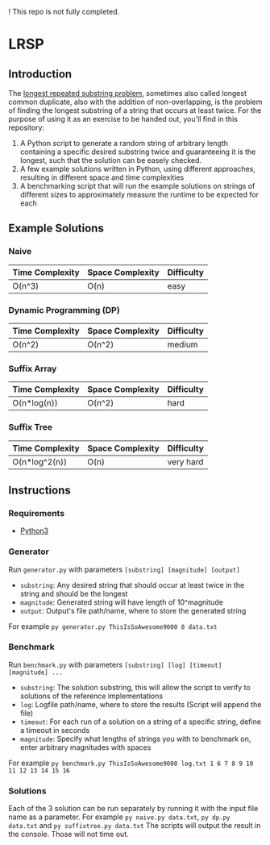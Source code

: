 ! This repo is not fully completed.

# LRSP
## Introduction
The [longest repeated substring problem](https://en.wikipedia.org/wiki/Longest_repeated_substring_problem), sometimes also called longest common duplicate, also with the addition of non-overlapping, is the problem of finding the longest substring of a string that occurs at least twice.
For the purpose of using it as an exercise to be handed out, you'll find in this repository:
1. A Python script to generate a random string of arbitrary length containing a specific desired substring twice and guaranteeing it is the longest, such that the solution can be easely checked.
2. A few example solutions written in Python, using different approaches, resulting in different space and time complexities
3. A benchmarking script that will run the example solutions on strings of different sizes to approximately measure the runtime to be expected for each

## Example Solutions
### Naive
| Time Complexity | Space Complexity | Difficulty |
| --------------- | ---------------- | -----------|
| O(n^3)          | O(n)             | easy       |

### Dynamic Programming (DP)
| Time Complexity | Space Complexity | Difficulty |
| --------------- | ---------------- | -----------|
| O(n^2)          | O(n^2)           | medium     |

### Suffix Array
| Time Complexity | Space Complexity | Difficulty |
| --------------- | ---------------- | -----------|
| O(n*log(n))     | O(n^2)           | hard       |

### Suffix Tree
| Time Complexity | Space Complexity | Difficulty |
| --------------- | ---------------- | -----------|
| O(n*log^2(n))   | O(n)             | very hard  |

## Instructions
### Requirements
- [Python3](https://www.python.org/downloads/)

### Generator
Run `generator.py` with parameters `[substring] [magnitude] [output]`
- `substring`: Any desired string that should occur at least twice in the string and should be the longest
- `magnitude`: Generated string will have length of 10^magnitude
- `output`: Output's file path/name, where to store the generated string

For example `py generator.py ThisIsSoAwesome9000 8 data.txt`
### Benchmark
Run `benchmark.py` with parameters `[substring] [log] [timeout] [magnitude] ...`
- `substring`: The solution substring, this will allow the script to verify to solutions of the reference implementations
- `log`: Logfile path/name, where to store the results (Script will append the file)
- `timeout`: For each run of a solution on a string of a specific string, define a timeout in seconds 
- `magnitude`: Specify what lengths of strings you with to benchmark on, enter arbitrary magnitudes with spaces

For example `py benchmark.py ThisIsSoAwesome9000 log.txt 1 6 7 8 9 10 11 12 13 14 15 16`
### Solutions
Each of the 3 solution can be run separately by running it with the input file name as a parameter.
For example `py naive.py data.txt`, `py dp.py data.txt` and `py suffixtree.py data.txt`
The scripts will output the result in the console.
Those will not time out.

